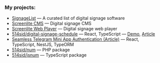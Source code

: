 ### My projects:
* [SignageList](https://github.com/514sid/digital-signage-list) — A curated list of digital signage software
* [Screenlite CMS](https://github.com/screenlite/screenlite) — Digital signage CMS
* [Screenlite Web Player](https://github.com/screenlite/web-player) — Digital signage web player 
* [514sid/digital-signage-schedule](https://github.com/514sid/digital-signage-schedule) — React, TypeScript — [Demo](https://signage.pages.dev/), [Article](https://514sid.hashnode.dev/user-friendly-content-scheduling-in-digital-signage)
* [Seamless Telegram Mini App Authentication (Article)](https://514sid.hashnode.dev/seamless-telegram-mini-app-authentication-with-react-and-nestjs-a-step-by-step-guide) — React, TypeScript, NestJS, TypeORM
* [514sid/num](https://github.com/514sid/num) — PHP package
* [514sid/jsnum](https://github.com/514sid/jsnum) — TypeScript package
